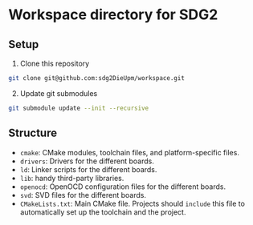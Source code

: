 # Workspace directory for SDG2

## Setup

1. Clone this repository
```bash
git clone git@github.com:sdg2DieUpm/workspace.git
```
2. Update git submodules
```bash
git submodule update --init --recursive
```

## Structure

- `cmake`: CMake modules, toolchain files, and platform-specific files.
- `drivers`: Drivers for the different boards.
- `ld`: Linker scripts for the different boards.
- `lib`: handy third-party libraries.
- `openocd`: OpenOCD configuration files for the different boards.
- `svd`: SVD files for the different boards.
- `CMakeLists.txt`: Main CMake file. Projects should `include` this file to automatically set up the toolchain and the project.
